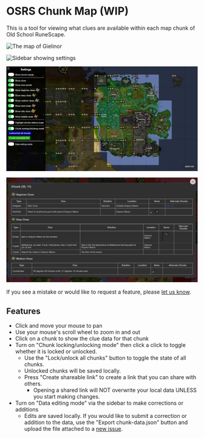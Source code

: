 # OSRS Chunk Map (WIP)

This is a tool for viewing what clues are available within each map chunk of Old School RuneScape.

![The map of Gielinor](./screenshots/Map-1.png)

![Sidebar showing settings](./screenshots/Map-2.png)

![Chunk locking/unlocking mode](./screenshots/Map-3.png)

![Clue data for a chunk](/screenshots/Modal-1.png)

If you see a mistake or would like to request a feature, please [let us know](https://github.com/okyloky9/osrschunk/issues/new).

## Features

- Click and move your mouse to pan
- Use your mouse's scroll wheel to zoom in and out
- Click on a chunk to show the clue data for that chunk
- Turn on "Chunk locking/unlocking mode" then click a click to toggle whether it is locked or unlocked.
  - Use the "Lock/unlock all chunks" button to toggle the state of all chunks.
  - Unlocked chunks will be saved locally.
  - Press "Create shareable link" to create a link that you can share with others.
    - Opening a shared link will NOT overwrite your local data UNLESS you start making changes.
- Turn on "Data editing mode" via the sidebar to make corrections or additions
  - Edits are saved locally. If you would like to submit a correction or addition to the data, use the "Export chunk-data.json" button and upload the file attached to a [new issue](https://github.com/okyloky9/osrschunk/issues/new).
